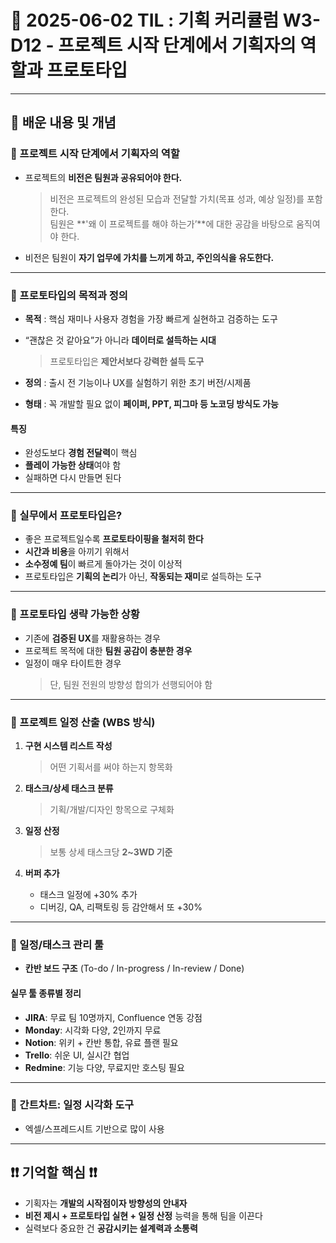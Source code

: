 # 📆 2025-06-02 TIL : 기획 커리큘럼 W3-D12 - 프로젝트 시작 단계에서 기획자의 역할과 프로토타입

---

## 📝 배운 내용 및 개념

### 📌 프로젝트 시작 단계에서 기획자의 역할

- 프로젝트의 **비전은 팀원과 공유되어야 한다.**  
  > 비전은 프로젝트의 완성된 모습과 전달할 가치(목표 성과, 예상 일정)를 포함한다.  
  > 팀원은 **'왜 이 프로젝트를 해야 하는가’**에 대한 공감을 바탕으로 움직여야 한다.

- 비전은 팀원이 **자기 업무에 가치를 느끼게 하고, 주인의식을 유도한다.**

---

### 📌 프로토타입의 목적과 정의

- **목적** : 핵심 재미나 사용자 경험을 가장 빠르게 실현하고 검증하는 도구

- “괜찮은 것 같아요”가 아니라 **데이터로 설득하는 시대**  
  > 프로토타입은 **제안서보다 강력한 설득 도구**

- **정의** : 출시 전 기능이나 UX를 실험하기 위한 초기 버전/시제품

- **형태** : 꼭 개발할 필요 없이 **페이퍼, PPT, 피그마 등 노코딩 방식도 가능**

#### 특징
- 완성도보다 **경험 전달력**이 핵심  
- **플레이 가능한 상태**여야 함  
- 실패하면 다시 만들면 된다

---

### 📌 실무에서 프로토타입은?

- 좋은 프로젝트일수록 **프로토타이핑을 철저히 한다**
- **시간과 비용**을 아끼기 위해서
- **소수정예 팀**이 빠르게 돌아가는 것이 이상적
- 프로토타입은 **기획의 논리**가 아닌, **작동되는 재미**로 설득하는 도구

---

### 📌 프로토타입 생략 가능한 상황

- 기존에 **검증된 UX**를 재활용하는 경우  
- 프로젝트 목적에 대한 **팀원 공감이 충분한 경우**  
- 일정이 매우 타이트한 경우  
  > 단, 팀원 전원의 방향성 합의가 선행되어야 함

---

### 📌 프로젝트 일정 산출 (WBS 방식)

1. **구현 시스템 리스트 작성**  
   > 어떤 기획서를 써야 하는지 항목화

2. **태스크/상세 태스크 분류**  
   > 기획/개발/디자인 항목으로 구체화

3. **일정 산정**  
   > 보통 상세 태스크당 **2~3WD 기준**

4. **버퍼 추가**  
   - 태스크 일정에 +30% 추가  
   - 디버깅, QA, 리팩토링 등 감안해서 또 +30%

---

### 📌 일정/태스크 관리 툴

- **칸반 보드 구조** (To-do / In-progress / In-review / Done)

#### 실무 툴 종류별 정리
- **JIRA**: 무료 팀 10명까지, Confluence 연동 강점
- **Monday**: 시각화 다양, 2인까지 무료
- **Notion**: 위키 + 칸반 통합, 유료 플랜 필요
- **Trello**: 쉬운 UI, 실시간 협업
- **Redmine**: 기능 다양, 무료지만 호스팅 필요

---

### 📌 간트차트: 일정 시각화 도구

- 엑셀/스프레드시트 기반으로 많이 사용

---

## ❗❗ 기억할 핵심 ❗❗

- 기획자는 **개발의 시작점이자 방향성의 안내자**
- **비전 제시 + 프로토타입 실현 + 일정 산정** 능력을 통해 팀을 이끈다
- 실력보다 중요한 건 **공감시키는 설계력과 소통력**
